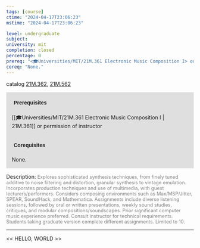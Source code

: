 ```yaml
---
tags: [course]
ctime: "2024-04-17T23:06:23"
mstime: "2024-04-17T23:06:23"

level: undergraduate
subject: 
university: mit
completion: closed
percentage: 0
prereq: "<🎓Universities/MIT/21M.361 Electronic Music Composition I> or permission of instructor"
coreq: "None."
---
```


catalog [21M.362](http://student.mit.edu/catalog/m21Ma.html#21M.362), [21M.562](http://student.mit.edu/catalog/m21Ma.html#21M.562)

<span style="display: block; padding: 15px; background-color: rgb(100, 100, 100, 0.2);"><font id="m_prereq2542_0" style="display: block; font-family: Arial, sans-serif; font-weight: bold; padding: 5px">Prerequisites</font><br><span id="prereq2542_0">[[🎓Universities/MIT/21M.361 Electronic Music Composition I | 21M.361]] or permission of instructor</span></span>
<span style="display: block; padding: 15px; background-color: rgb(100, 100, 100, 0.2);"><font id="m_coreq2542_0" style="display: block; font-family: Arial, sans-serif; font-weight: bold; padding: 5px">Corequisites</font><br><span id="coreq2542_0">None.</span></span>

<font style="">Description:</font>
<font style="color: grey; font-size: 0.8rem;">Explores sophisticated synthesis techniques, from finely tuned additive to noise filtering and distortion, granular synthesis to vintage emulation. Incorporates production techniques and use of multimedia, with guest lecturers/performers. Considers composing environments such as Max/MSP/Jitter, SPEAR, SoundHack, and Mathematica. Assignments include diverse listening sessions, followed by oral or written presentations, weekly sound studies, critiques, and modular compositions/soundscapes. Prior significant computer music experience preferred. Consult instructor for technical requirements. Students taking graduate version complete different assignments. Limited to 10.</font>



---

<< HELLO, WORLD >>
